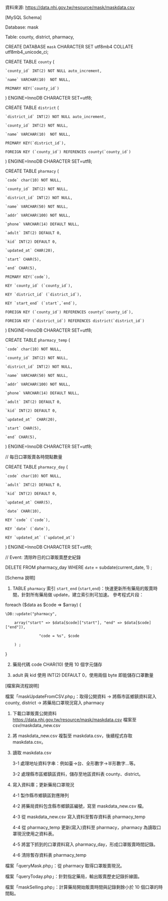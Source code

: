 ﻿資料來源: https://data.nhi.gov.tw/resource/mask/maskdata.csv

[MySQL Schema]

Database: mask

Table: county, district, pharmacy,

CREATE DATABASE `mask` CHARACTER SET utf8mb4 COLLATE utf8mb4_unicode_ci;

CREATE TABLE `county` (

    `county_id` INT(2) NOT NULL auto_increment,

    `name` VARCHAR(10)  NOT NULL,

    PRIMARY KEY(`county_id`)

) ENGINE=InnoDB CHARACTER SET=utf8;

CREATE TABLE `district` (

    `district_id` INT(2) NOT NULL auto_increment,

    `county_id` INT(2) NOT NULL,

    `name` VARCHAR(10)  NOT NULL,

    PRIMARY KEY(`district_id`),

    FOREIGN KEY (`county_id`) REFERENCES county(`county_id`)

) ENGINE=InnoDB CHARACTER SET=utf8;

CREATE TABLE `pharmacy` (

    `code` char(10) NOT NULL,

    `county_id` INT(2) NOT NULL,

    `district_id` INT(2) NOT NULL,

    `name` VARCHAR(50) NOT NULL,

    `addr` VARCHAR(100) NOT NULL,

    `phone` VARCHAR(14) DEFAULT NULL,

    `adult` INT(2) DEFAULT 0,

    `kid` INT(2) DEFAULT 0,

    `updated_at` CHAR(20),

    `start` CHAR(5),

    `end` CHAR(5),

    PRIMARY KEY(`code`),

    KEY `county_id` (`county_id`),

    KEY `district_id` (`district_id`),

    KEY `start_end` (`start`,`end`),

    FOREIGN KEY (`county_id`) REFERENCES county(`county_id`),

    FOREIGN KEY (`district_id`) REFERENCES district(`district_id`)

) ENGINE=InnoDB CHARACTER SET=utf8;

CREATE TABLE `pharmacy_temp` (

    `code` char(10) NOT NULL,

    `county_id` INT(2) NOT NULL,

    `district_id` INT(2) NOT NULL,

    `name` VARCHAR(50) NOT NULL,

    `addr` VARCHAR(100) NOT NULL,

    `phone` VARCHAR(14) DEFAULT NULL,

    `adult` INT(2) DEFAULT 0,

    `kid` INT(2) DEFAULT 0,

    `updated_at`  CHAR(20),

    `start` CHAR(5),

    `end` CHAR(5),

) ENGINE=InnoDB CHARACTER SET=utf8;

// 每日口罩販賣各時間點數量

CREATE TABLE `pharmacy_day` (

    `code` char(10) NOT NULL,

    `adult` INT(2) DEFAULT 0,

    `kid` INT(2) DEFAULT 0,

    `updated_at` CHAR(5),

    `date` CHAR(10),

    KEY `code` (`code`),

    KEY `date` (`date`),

    KEY `updated_at` (`updated_at`)

) ENGINE=InnoDB CHARACTER SET=utf8;

// Event: 清除昨日的口罩販賣歷史紀錄

DELETE FROM pharmacy_day WHERE `date` = subdate(current_date, 1) ;

[Schema 說明]

1. TABLE `pharmacy` 索引 `start_end` (`start`,`end`)：快速更新所有藥局的販賣時間，針對所有藥局做 update，建立索引則可加速。
參考程式片段：

foreach ($data as $code => $array) {

    \DB::update("pharmacy", 

        array("start" => $data[$code]["start"], "end" => $data[$code]["end"]),

                   "code = %s", $code

        ) ;

}

2. 藥局代碼 code CHAR(10) 使用 10 個字元儲存

3. adult 與 kid 使用 INT(2) DEFAULT 0，使用兩個 byte 即能儲存口罩數量

[檔案與流程說明]

檔案「maskUpdateFromCSV.php」：取得公開資料 -> 將縣市區鄉鎮資料寫入 county, district -> 將藥局口罩現況寫入 pharmacy

1. 下載口罩販賣公開資料  https://data.nhi.gov.tw/resource/mask/maskdata.csv 檔案至 csv/maskdata_new.csv

2. 將 maskdata_new.csv 複製至 maskdata.csv，後續程式存取 maskdata.csv。

3. 讀取 maskdata.csv

    3-1 處理地址資料字串：例如臺->台、全形數字->半形數字...等。

    3-2 處理縣市區鄉鎮區資料，儲存至地區資料表 county、district。

4. 寫入資料庫；更新藥局口罩現況

    4-1 製作縣市鄉鎮區對應陣列

    4-2 將藥局資料包含縣市鄉鎮區編號，寫至 maskdata_new.csv 檔。

    4-3 從 maskdata_new.csv 寫入資料至暫存資料表 pharmacy_temp

    4-4 從 pharmacy_temp 更新(寫入)資料至 pharmacy，pharmacy 為讀取口罩現況使用之資料表。

    4-5 將當下抓到的口罩資料寫入 pharmacy_day，形成口罩販賣時間記錄。

    4-6 清除暫存資料表 pharmacy_temp

檔案「queryMask.php」：從 pharmacy 取得口罩販賣現況。

檔案「queryToday.php」：針對指定藥局，輸出販賣歷史記錄折線圖。

檔案「maskSelling.php」：計算藥局開始販賣時間與記錄剩餘小於 10 個口罩的時間點。